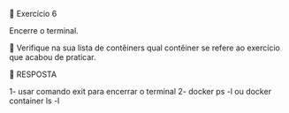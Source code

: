 🚀 Exercício 6

  Encerre o terminal.

  🚀 Verifique na sua lista de contêiners qual contêiner se refere ao exercício que acabou de praticar.


🚀 RESPOSTA

  1- usar  comando exit para encerrar o terminal
  2- docker ps -l ou docker container ls -l
  